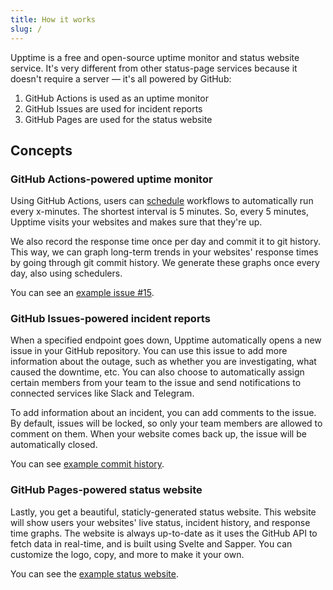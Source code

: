 ```yaml
---
title: How it works
slug: /
---
```


Upptime is a free and open-source uptime monitor and status website service. It's very different from other status-page services because it doesn't require a server — it's all powered by GitHub:

1. GitHub Actions is used as an uptime monitor
2. GitHub Issues are used for incident reports
3. GitHub Pages are used for the status website

## Concepts

### GitHub Actions-powered uptime monitor

Using GitHub Actions, users can [schedule](https://docs.github.com/en/free-pro-team@latest/actions/reference/events-that-trigger-workflows#schedule) workflows to automatically run every x-minutes. The shortest interval is 5 minutes. So, every 5 minutes, Upptime visits your websites and makes sure that they're up.

We also record the response time once per day and commit it to git history. This way, we can graph long-term trends in your websites' response times by going through git commit history. We generate these graphs once every day, also using schedulers.

You can see an [example issue #15](https://github.com/upptime/upptime/issues/67).

### GitHub Issues-powered incident reports

When a specified endpoint goes down, Upptime automatically opens a new issue in your GitHub repository. You can use this issue to add more information about the outage, such as whether you are investigating, what caused the downtime, etc. You can also choose to automatically assign certain members from your team to the issue and send notifications to connected services like Slack and Telegram.

To add information about an incident, you can add comments to the issue. By default, issues will be locked, so only your team members are allowed to comment on them. When your website comes back up, the issue will be automatically closed.

You can see [example commit history](https://github.com/upptime/upptime/commits/master/history/wikipedia.yml).

### GitHub Pages-powered status website

Lastly, you get a beautiful, staticly-generated status website. This website will show users your websites' live status, incident history, and response time graphs. The website is always up-to-date as it uses the GitHub API to fetch data in real-time, and is built using Svelte and Sapper. You can customize the logo, copy, and more to make it your own.

You can see the [example status website](https://upptime.js.org).
